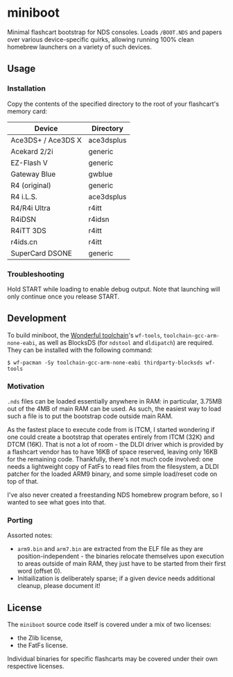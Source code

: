 # miniboot

Minimal flashcart bootstrap for NDS consoles. Loads `/BOOT.NDS` and
papers over various device-specific quirks, allowing running 100%
clean homebrew launchers on a variety of such devices.

## Usage

### Installation

Copy the contents of the specified directory to the root of your
flashcart's memory card:

| Device | Directory |
| ------ | --------- |
| Ace3DS+ / Ace3DS X | ace3dsplus |
| Acekard 2/2i | generic |
| EZ-Flash V | generic |
| Gateway Blue | gwblue |
| R4 (original) | generic |
| R4 i.L.S. | ace3dsplus |
| R4/R4i Ultra | r4itt |
| R4iDSN | r4idsn |
| R4iTT 3DS | r4itt |
| r4ids.cn | r4itt |
| SuperCard DSONE | generic |

### Troubleshooting

Hold START while loading to enable debug output. Note that launching
will only continue once you release START.

## Development

To build miniboot, the [Wonderful toolchain](https://wonderful.asie.pl/)'s
`wf-tools`, `toolchain-gcc-arm-none-eabi`, as well as BlocksDS (for
`ndstool` and `dldipatch`) are required. They can be installed with the
following command:

    $ wf-pacman -Sy toolchain-gcc-arm-none-eabi thirdparty-blocksds wf-tools

### Motivation

`.nds` files can be loaded essentially anywhere in RAM: in particular,
3.75MB out of the 4MB of main RAM can be used. As such, the easiest
way to load such a file is to put the bootstrap code outside main RAM.

As the fastest place to execute code from is ITCM, I started wondering
if one could create a bootstrap that operates entirely from ITCM (32K)
and DTCM (16K). That is not a lot of room - the DLDI driver which is
provided by a flashcart vendor has to have 16KB of space reserved,
leaving only 16KB for the remaining code. Thankfully, there's not much
code involved: one needs a lightweight copy of FatFs to read files from
the filesystem, a DLDI patcher for the loaded ARM9 binary, and some
simple load/reset code on top of that.

I've also never created a freestanding NDS homebrew program before, so
I wanted to see what goes into that.

### Porting

Assorted notes:

* `arm9.bin` and `arm7.bin` are extracted from the ELF file as they are
  position-independent - the binaries relocate themselves upon execution
  to areas outside of main RAM, they just have to be started from their
  first word (offset 0).
* Initiailization is deliberately sparse; if a given device needs
  additional cleanup, please document it!

## License

The `miniboot` source code itself is covered under a mix of two licenses:

* the Zlib license,
* the FatFs license.

Individual binaries for specific flashcarts may be covered under their own
respective licenses.
